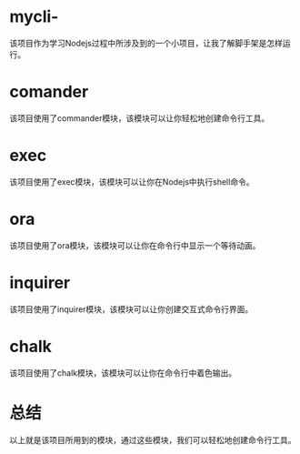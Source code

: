 # mycli-
该项目作为学习Nodejs过程中所涉及到的一个小项目，让我了解脚手架是怎样运行。

# comander
该项目使用了commander模块，该模块可以让你轻松地创建命令行工具。

# exec
该项目使用了exec模块，该模块可以让你在Nodejs中执行shell命令。

# ora
该项目使用了ora模块，该模块可以让你在命令行中显示一个等待动画。

# inquirer
该项目使用了inquirer模块，该模块可以让你创建交互式命令行界面。

# chalk
该项目使用了chalk模块，该模块可以让你在命令行中着色输出。

# 总结
以上就是该项目所用到的模块，通过这些模块，我们可以轻松地创建命令行工具。

